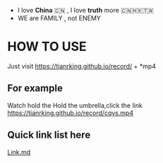 - I love **China** 🇨🇳 , I love **truth** more 🇨🇳🇭🇰🇹🇼
- WE are FAMILY , not ENEMY

# HOW TO USE #
Just visit 
https://tianrking.github.io/record/ + *mp4

## For example ##
Watch hold the Hold the umbrella,click the link 
https://tianrking.github.io/record/cqys.mp4

## Quick link list here ##
<a href="https://github.com/tianrking/record/blob/master/link/LINK.md">Link.md</a>
